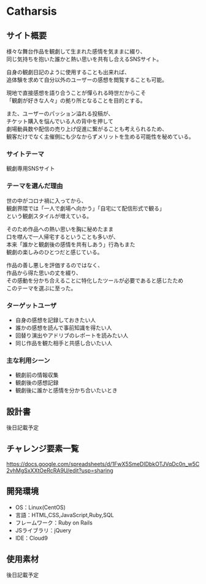 # Catharsis

## サイト概要
様々な舞台作品を観劇して生まれた感情を気ままに綴り、  
同じ気持ちを抱いた誰かと熱い思いを共有し合えるSNSサイト。  

自身の観劇日記のように使用することも出来れば、  
追体験を求めて自分以外のユーザーの感想を閲覧することも可能。  

現地で直接感想を語り合うことが憚られる時世だからこそ  
「観劇が好きな人々」の拠り所となることを目的とする。  

また、ユーザーのパッション溢れる投稿が、  
チケット購入を悩んでいる人の背中を押して  
劇場動員数や配信の売り上げ促進に繋がることも考えられるため、  
観客だけでなく主催側にも少なからずメリットを生める可能性を秘めている。  


### サイトテーマ
観劇専用SNSサイト

### テーマを選んだ理由
世の中がコロナ禍に入ってから、  
観劇界隈では「一人で劇場へ向かう」「自宅にて配信形式で観る」  
という観劇スタイルが増えている。  

そのため作品への熱い思いを胸に秘めたまま  
口を噤んで一人帰宅するということも多いが、  
本来「誰かと観劇後の感情を共有しあう」行為もまた  
観劇の楽しみのひとつだと感じている。  　

作品の善し悪しを評価するのではなく、  
作品から得た思いの丈を綴り、  
その感動を分かち合えることに特化したツールが必要であると感じたため  
このテーマを選ぶに至った。  


### ターゲットユーザ
- 自身の感想を記録しておきたい人
- 誰かの感想を読んで事前知識を得たい人
- 回替り演出やアドリブのレポートを読みたい人
- 同じ作品を観た相手と共感し合いたい人

### 主な利用シーン
- 観劇前の情報収集
- 観劇後の感想記録
- 観劇後に誰かと感情を分かち合いたいとき


## 設計書
後日記載予定

## チャレンジ要素一覧
https://docs.google.com/spreadsheets/d/1FwX5SmeDIDbkOTJVqDc0n_w5C2vhMgSxXXtOeRcRA9U/edit?usp=sharing

## 開発環境
- OS：Linux(CentOS)
- 言語：HTML,CSS,JavaScript,Ruby,SQL
- フレームワーク：Ruby on Rails
- JSライブラリ：jQuery
- IDE：Cloud9

## 使用素材
後日記載予定

